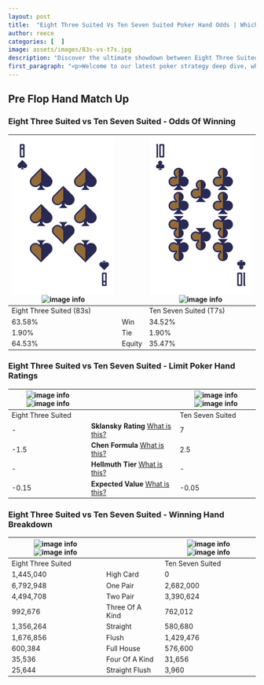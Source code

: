 ```yaml
---
layout: post
title:  "Eight Three Suited Vs Ten Seven Suited Poker Hand Odds | Which Is The Better Hand In Poker? A Complete Guide"
author: reece
categories: [  ]
image: assets/images/83s-vs-t7s.jpg
description: "Discover the ultimate showdown between Eight Three Suited and Ten Seven Suited in poker! Uncover the odds, strategies, and scenarios where one hand triumphs over the other. Get ready to up your poker game with this thrilling analysis."
first_paragraph: "<p>Welcome to our latest poker strategy deep dive, where we're pitting two distinct hands against each other in a high-stakes showdown: Eight Three Suited vs Ten Seven Suited.</p><p>In the dynamic world of poker, every decision counts, and knowing which hand holds the upper hand is key to your success at the table.</p><p>In this article, we'll dissect these two hands, explore the scenarios where one dominates the other, and equip you with the knowledge to make strategic choices that can tip the odds in your favor.</p><p>Get ready to unravel the intriguing dynamics of these poker hands and elevate your game to new heights.</p>"
---
```




[comment]: # (sp0)

## Pre Flop Hand Match Up

<div class="table hand-ratings" markdown="1"> 



### Eight Three Suited vs Ten Seven Suited - Odds Of Winning


    
| ![image info](assets/images/hand1/8.png) ![image info](assets/images/hand1/3s.png) |  | ![image info](assets/images/hand2/t.png) ![image info](assets/images/hand2/7s.png) |
| -------- | -------- | -------- |
| Eight Three Suited (83s) |  | Ten Seven Suited (T7s) |
| 63.58% | Win | 34.52% |
| 1.90% | Tie | 1.90% |
| 64.53% | Equity | 35.47% |




[comment]: # (sp1)



### Eight Three Suited vs Ten Seven Suited - Limit Poker Hand Ratings


    
| ![image info](https://www.riverpairs.com/assets/images/hand1/8.png) ![image info](https://www.riverpairs.com/assets/images/hand1/3s.png) |  | ![image info](https://www.riverpairs.com/assets/images/hand2/t.png) ![image info](https://www.riverpairs.com/assets/images/hand2/7s.png) |
| -------- | -------- | -------- |
| Eight Three Suited |  | Ten Seven Suited |
| - | **Sklansky Rating** [What is this?](/sklansky-rating-explained) | 7 |
| -1.5 | **Chen Formula** [What is this?](/chen-formula-explained) | 2.5 |
| - | **Hellmuth Tier** [What is this?](/Hellmuth-tier-explained) | - |
| -0.15 | **Expected Value** [What is this?](/expected-value-explained) | -0.05 |




[comment]: # (sp2)



### Eight Three Suited vs Ten Seven Suited - Winning Hand Breakdown


    
| ![image info](https://www.riverpairs.com/assets/images/hand1/8.png) ![image info](https://www.riverpairs.com/assets/images/hand1/3s.png) |  | ![image info](https://www.riverpairs.com/assets/images/hand2/t.png) ![image info](https://www.riverpairs.com/assets/images/hand2/7s.png) |
| -------- | -------- | -------- |
| Eight Three Suited |  | Ten Seven Suited |
| 1,445,040 | High Card | 0 |
| 6,792,948 | One Pair | 2,682,000 |
| 4,494,708 | Two Pair | 3,390,624 |
| 992,676 | Three Of A Kind | 762,012 |
| 1,356,264 | Straight | 580,680 |
| 1,676,856 | Flush | 1,429,476 |
| 600,384 | Full House | 576,600 |
| 35,536 | Four Of A Kind | 31,656 |
| 25,644 | Straight Flush | 3,960 |




[comment]: # (sp3)



</div>

[comment]: # (sp4)



[comment]: # (sp5)

